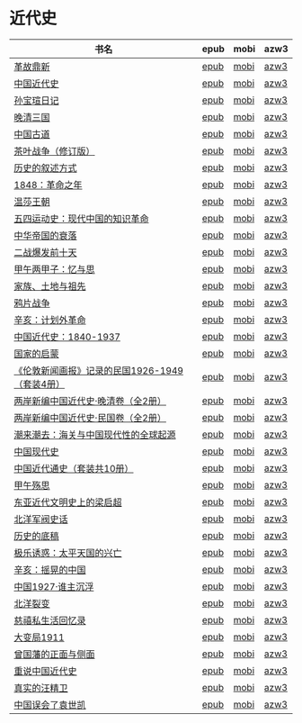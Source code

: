 # 近代史

| 书名 | epub | mobi | azw3 |
| --- | --- | --- | --- |
| [革故鼎新](http://ct.dalanmei.com/f/31084289-571660079-1787a6) | [epub](http://ct.dalanmei.com/f/31084289-571660079-1787a6) | [mobi](http://ct.dalanmei.com/f/31084289-572132040-90cb0e) | [azw3](http://ct.dalanmei.com/f/31084289-572083118-98d638) |
| [中国近代史](None) | [epub](None) | [mobi](None) | [azw3](None) |
| [孙宝瑄日记](http://ct.dalanmei.com/f/31084289-571712687-e012c6) | [epub](http://ct.dalanmei.com/f/31084289-571712687-e012c6) | [mobi](http://ct.dalanmei.com/f/31084289-572114567-0b3d16) | [azw3](http://ct.dalanmei.com/f/31084289-572131877-a99160) |
| [晚清三国](http://ct.dalanmei.com/f/31084289-571710133-481862) | [epub](http://ct.dalanmei.com/f/31084289-571710133-481862) | [mobi](http://ct.dalanmei.com/f/31084289-572115008-31a863) | [azw3](http://ct.dalanmei.com/f/31084289-572135640-03aa4c) |
| [中国古道](http://ct.dalanmei.com/f/31084289-571676975-27bfa0) | [epub](http://ct.dalanmei.com/f/31084289-571676975-27bfa0) | [mobi](http://ct.dalanmei.com/f/31084289-572116142-317b24) | [azw3](http://ct.dalanmei.com/f/31084289-572157976-b267df) |
| [茶叶战争（修订版）](http://ct.dalanmei.com/f/31084289-571536361-4ea217) | [epub](http://ct.dalanmei.com/f/31084289-571536361-4ea217) | [mobi](http://ct.dalanmei.com/f/31084289-571804909-42d264) | [azw3](http://ct.dalanmei.com/f/31084289-572195555-3106ec) |
| [历史的叙述方式](http://ct.dalanmei.com/f/31084289-571540665-852477) | [epub](http://ct.dalanmei.com/f/31084289-571540665-852477) | [mobi](http://ct.dalanmei.com/f/31084289-571808381-f44050) | [azw3](http://ct.dalanmei.com/f/31084289-572196222-4365c9) |
| [1848：革命之年](http://ct.dalanmei.com/f/31084289-571543012-1502b1) | [epub](http://ct.dalanmei.com/f/31084289-571543012-1502b1) | [mobi](http://ct.dalanmei.com/f/31084289-571812978-8566fb) | [azw3](http://ct.dalanmei.com/f/31084289-572196484-c7741b) |
| [温莎王朝](http://ct.dalanmei.com/f/31084289-571543487-e8d81d) | [epub](http://ct.dalanmei.com/f/31084289-571543487-e8d81d) | [mobi](http://ct.dalanmei.com/f/31084289-571814079-fc18da) | [azw3](http://ct.dalanmei.com/f/31084289-572196569-b64bae) |
| [五四运动史：现代中国的知识革命](http://ct.dalanmei.com/f/31084289-571549243-eee2d0) | [epub](http://ct.dalanmei.com/f/31084289-571549243-eee2d0) | [mobi](http://ct.dalanmei.com/f/31084289-571827237-d2abb8) | [azw3](http://ct.dalanmei.com/f/31084289-572199980-5e8b6f) |
| [中华帝国的衰落](http://ct.dalanmei.com/f/31084289-571561320-32ad94) | [epub](http://ct.dalanmei.com/f/31084289-571561320-32ad94) | [mobi](http://ct.dalanmei.com/f/31084289-571987563-7d60ba) | [azw3](http://ct.dalanmei.com/f/31084289-572212238-7fd99e) |
| [二战爆发前十天](http://ct.dalanmei.com/f/31084289-571609032-fc57c8) | [epub](http://ct.dalanmei.com/f/31084289-571609032-fc57c8) | [mobi](http://ct.dalanmei.com/f/31084289-571735721-405342) | [azw3](http://ct.dalanmei.com/f/31084289-571913984-0e36af) |
| [甲午两甲子：忆与思](http://ct.dalanmei.com/f/31084289-571605779-18d7f3) | [epub](http://ct.dalanmei.com/f/31084289-571605779-18d7f3) | [mobi](http://ct.dalanmei.com/f/31084289-571736694-2d9902) | [azw3](http://ct.dalanmei.com/f/31084289-571915295-f5e5b1) |
| [家族、土地与祖先](http://ct.dalanmei.com/f/31084289-571500953-89b2ae) | [epub](http://ct.dalanmei.com/f/31084289-571500953-89b2ae) | [mobi](http://ct.dalanmei.com/f/31084289-571775277-d7ae8e) | [azw3](http://ct.dalanmei.com/f/31084289-571920183-5638d4) |
| [鸦片战争](http://ct.dalanmei.com/f/31084289-571596314-bd1f13) | [epub](http://ct.dalanmei.com/f/31084289-571596314-bd1f13) | [mobi](http://ct.dalanmei.com/f/31084289-572120995-7433d2) | [azw3](http://ct.dalanmei.com/f/31084289-571977711-b74688) |
| [辛亥：计划外革命](http://ct.dalanmei.com/f/31084289-571551180-68af2d) | [epub](http://ct.dalanmei.com/f/31084289-571551180-68af2d) | [mobi](http://ct.dalanmei.com/f/31084289-571863095-c64b30) | [azw3](http://ct.dalanmei.com/f/31084289-572068016-6466d7) |
| [中国近代史：1840-1937](None) | [epub](None) | [mobi](None) | [azw3](None) |
| [国家的启蒙](http://ct.dalanmei.com/f/31084289-571555478-dfe483) | [epub](http://ct.dalanmei.com/f/31084289-571555478-dfe483) | [mobi](http://ct.dalanmei.com/f/31084289-571906451-61cc45) | [azw3](http://ct.dalanmei.com/f/31084289-572071780-588f69) |
| [《伦敦新闻画报》记录的民国1926-1949（套装4册）](http://ct.dalanmei.com/f/31084289-571557178-2c3f8d) | [epub](http://ct.dalanmei.com/f/31084289-571557178-2c3f8d) | [mobi](http://ct.dalanmei.com/f/31084289-571914531-47a7d3) | [azw3](http://ct.dalanmei.com/f/31084289-572074135-a078ff) |
| [两岸新编中国近代史·晚清卷（全2册）](None) | [epub](None) | [mobi](None) | [azw3](None) |
| [两岸新编中国近代史·民国卷（全2册）](None) | [epub](None) | [mobi](None) | [azw3](None) |
| [潮来潮去：海关与中国现代性的全球起源](None) | [epub](None) | [mobi](None) | [azw3](None) |
| [中国现代史](http://ct.dalanmei.com/f/31084289-571423641-af04a3) | [epub](http://ct.dalanmei.com/f/31084289-571423641-af04a3) | [mobi](http://ct.dalanmei.com/f/31084289-571782353-8d156d) | [azw3](http://ct.dalanmei.com/f/31084289-571883495-d75d7c) |
| [中国近代通史（套装共10册）](http://ct.dalanmei.com/f/31084289-571431670-4638ab) | [epub](http://ct.dalanmei.com/f/31084289-571431670-4638ab) | [mobi](http://ct.dalanmei.com/f/31084289-571783550-541e19) | [azw3](http://ct.dalanmei.com/f/31084289-571884586-507d99) |
| [甲午殇思](None) | [epub](None) | [mobi](None) | [azw3](None) |
| [东亚近代文明史上的梁启超](None) | [epub](None) | [mobi](None) | [azw3](None) |
| [北洋军阀史话](None) | [epub](None) | [mobi](None) | [azw3](None) |
| [历史的底稿](http://ct.dalanmei.com/f/31084289-571456581-432e07) | [epub](http://ct.dalanmei.com/f/31084289-571456581-432e07) | [mobi](http://ct.dalanmei.com/f/31084289-571788973-d20fc3) | [azw3](http://ct.dalanmei.com/f/31084289-571893616-d4536e) |
| [极乐诱惑：太平天国的兴亡](http://ct.dalanmei.com/f/31084289-571457691-654a9b) | [epub](http://ct.dalanmei.com/f/31084289-571457691-654a9b) | [mobi](http://ct.dalanmei.com/f/31084289-571790779-bc96dd) | [azw3](http://ct.dalanmei.com/f/31084289-571898305-a3a1c9) |
| [辛亥：摇晃的中国](http://ct.dalanmei.com/f/31084289-571457843-9dfdc5) | [epub](http://ct.dalanmei.com/f/31084289-571457843-9dfdc5) | [mobi](http://ct.dalanmei.com/f/31084289-571791032-38778b) | [azw3](http://ct.dalanmei.com/f/31084289-571899228-b8a157) |
| [中国1927·谁主沉浮](http://ct.dalanmei.com/f/31084289-571458417-4810f2) | [epub](http://ct.dalanmei.com/f/31084289-571458417-4810f2) | [mobi](http://ct.dalanmei.com/f/31084289-571791426-3d2623) | [azw3](http://ct.dalanmei.com/f/31084289-571900281-f6d1ef) |
| [北洋裂变](http://ct.dalanmei.com/f/31084289-571458536-30a9c2) | [epub](http://ct.dalanmei.com/f/31084289-571458536-30a9c2) | [mobi](http://ct.dalanmei.com/f/31084289-571791641-ec8c45) | [azw3](http://ct.dalanmei.com/f/31084289-571900990-b042fc) |
| [慈禧私生活回忆录](http://ct.dalanmei.com/f/31084289-571458552-6e8872) | [epub](http://ct.dalanmei.com/f/31084289-571458552-6e8872) | [mobi](http://ct.dalanmei.com/f/31084289-571791666-ef3573) | [azw3](http://ct.dalanmei.com/f/31084289-571901122-1ee306) |
| [大变局1911](http://ct.dalanmei.com/f/31084289-571458599-ca6de8) | [epub](http://ct.dalanmei.com/f/31084289-571458599-ca6de8) | [mobi](http://ct.dalanmei.com/f/31084289-571791773-357ef0) | [azw3](http://ct.dalanmei.com/f/31084289-571901489-b16f20) |
| [曾国藩的正面与侧面](http://ct.dalanmei.com/f/31084289-571458605-7a40e0) | [epub](http://ct.dalanmei.com/f/31084289-571458605-7a40e0) | [mobi](http://ct.dalanmei.com/f/31084289-571791774-0a3ba0) | [azw3](http://ct.dalanmei.com/f/31084289-571901511-868387) |
| [重说中国近代史](http://ct.dalanmei.com/f/31084289-571458679-58559f) | [epub](http://ct.dalanmei.com/f/31084289-571458679-58559f) | [mobi](http://ct.dalanmei.com/f/31084289-571791966-e12c5e) | [azw3](http://ct.dalanmei.com/f/31084289-571902251-ef1a4a) |
| [真实的汪精卫](http://ct.dalanmei.com/f/31084289-571458779-af2ce7) | [epub](http://ct.dalanmei.com/f/31084289-571458779-af2ce7) | [mobi](http://ct.dalanmei.com/f/31084289-571792114-47ac3e) | [azw3](http://ct.dalanmei.com/f/31084289-571902971-89a462) |
| [中国误会了袁世凯](http://ct.dalanmei.com/f/31084289-571459053-59eda7) | [epub](http://ct.dalanmei.com/f/31084289-571459053-59eda7) | [mobi](http://ct.dalanmei.com/f/31084289-571792449-0fb80a) | [azw3](http://ct.dalanmei.com/f/31084289-571904342-d3050c) |
